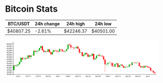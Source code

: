 # Bitcoin Stats

BTC/USDT|24h change|24h high|24h low|
|---|---|---|---|
|$40807.25|-2.61%|$42246.37|$40501.00|

<img src="./chart.svg">
